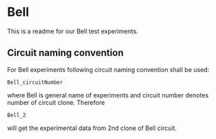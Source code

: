 # Bell

This is a readme for our Bell test experiments.

## Circuit naming convention

For Bell experiments following circuit naming convention shall be used:

```
Bell_circuitNumber
```

where Bell is general name of experiments and circuit number denotes number of circuit clone. Therefore


```
Bell_2
```

will get the experimental data from 2nd clone of Bell circuit.
